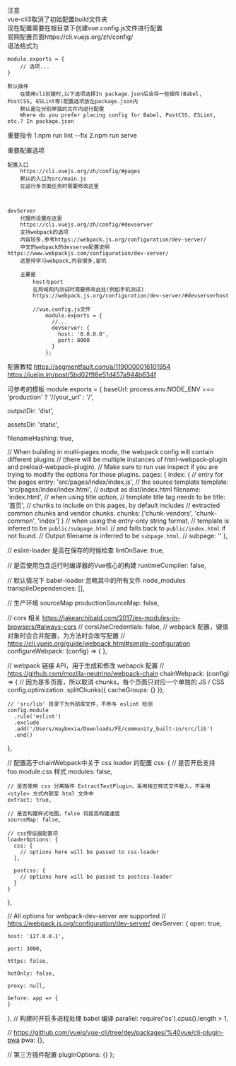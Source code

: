 注意  
vue-cli3取消了初始配置build文件夹  
现在配置需要在根目录下创建vue.config.js文件进行配置  
官网配置页面https://cli.vuejs.org/zh/config/  
语法格式为  
```
module.exports = {
    // 选项...
}
```
    默认插件
        在使用cli创建时,以下选项选择In package.json后会将一些插件(Babel, PostCSS, ESLint等)配置选项放在package.json内
        默认是在分别单独的文件内进行配置
        Where do you prefer placing config for Babel, PostCSS, ESLint, etc.? In package.json



重要指令
    1.npm run lint --fix
    2.npm run serve
        
        
重要配置选项
    
    配置入口
        https://cli.vuejs.org/zh/config/#pages
        默认的入口为src/main.js
        在运行多页面任务时需要修改这里


        
    devServer
        代理的设置在这里
        https://cli.vuejs.org/zh/config/#devserver
        支持webpack的选项
        内容较多,参考https://webpack.js.org/configuration/dev-server/
        中文的webpack的devserve配置说明https://www.webpackjs.com/configuration/dev-server/
        这里待学习webpack,内容很多,留坑
        
        主要是
            host与port
            在局域网内测试时需要修改此处(例如手机测试)
            https://webpack.js.org/configuration/dev-server/#devserverhost
            
            //vue.config.js文件
                module.exports = {
                  //...
                  devServer: {
                    host: '0.0.0.0',
                    port: 8000
                  }
                };
        
配置教程
https://segmentfault.com/a/1190000016101954
https://juejin.im/post/5bd02f98e51d457a944b634f



可参考的模板
module.exports = {
  baseUrl: process.env.NODE_ENV === 'production'
    ? '//your_url'
    : '/',

  outputDir: 'dist',

  assetsDir: 'static',

  filenameHashing: true,

  // When building in multi-pages mode, the webpack config will contain different plugins
  // (there will be multiple instances of html-webpack-plugin and preload-webpack-plugin).
  // Make sure to run vue inspect if you are trying to modify the options for those plugins.
  pages: {
    index: {
      // entry for the pages
      entry: 'src/pages/index/index.js',
      // the source template
      template: 'src/pages/index/index.html',
      // output as dist/index.html
      filename: 'index.html',
      // when using title option,
      // template title tag needs to be <title><%= htmlWebpackPlugin.options.title %></title>
      title: '首页',
      // chunks to include on this pages, by default includes
      // extracted common chunks and vendor chunks.
      chunks: ['chunk-vendors', 'chunk-common', 'index']
    }
    // when using the entry-only string format,
    // template is inferred to be `public/subpage.html`
    // and falls back to `public/index.html` if not found.
    // Output filename is inferred to be `subpage.html`.
    // subpage: ''
  },

  // eslint-loader 是否在保存的时候检查
  lintOnSave: true,

  // 是否使用包含运行时编译器的Vue核心的构建
  runtimeCompiler: false,

  // 默认情况下 babel-loader 忽略其中的所有文件 node_modules
  transpileDependencies: [],

  // 生产环境 sourceMap
  productionSourceMap: false,

  // cors 相关 https://jakearchibald.com/2017/es-modules-in-browsers/#always-cors
  // corsUseCredentials: false,
  // webpack 配置，键值对象时会合并配置，为方法时会改写配置
  // https://cli.vuejs.org/guide/webpack.html#simple-configuration
  configureWebpack: (config) => {
  },

  // webpack 链接 API，用于生成和修改 webapck 配置
  // https://github.com/mozilla-neutrino/webpack-chain
  chainWebpack: (config) => {
    // 因为是多页面，所以取消 chunks，每个页面只对应一个单独的 JS / CSS
    config.optimization
      .splitChunks({
        cacheGroups: {}
      });

    // 'src/lib' 目录下为外部库文件，不参与 eslint 检测
    config.module
      .rule('eslint')
      .exclude
      .add('/Users/maybexia/Downloads/FE/community_built-in/src/lib')
      .end()
  },

  // 配置高于chainWebpack中关于 css loader 的配置
  css: {
    // 是否开启支持 foo.module.css 样式
    modules: false,

    // 是否使用 css 分离插件 ExtractTextPlugin，采用独立样式文件载入，不采用 <style> 方式内联至 html 文件中
    extract: true,

    // 是否构建样式地图，false 将提高构建速度
    sourceMap: false,

    // css预设器配置项
    loaderOptions: {
      css: {
        // options here will be passed to css-loader
      },

      postcss: {
        // options here will be passed to postcss-loader
      }
    }
  },

  // All options for webpack-dev-server are supported
  // https://webpack.js.org/configuration/dev-server/
  devServer: {
    open: true,

    host: '127.0.0.1',

    port: 3000,

    https: false,

    hotOnly: false,

    proxy: null,

    before: app => {
    }
  },
  // 构建时开启多进程处理 babel 编译
  parallel: require('os').cpus().length > 1,

  // https://github.com/vuejs/vue-cli/tree/dev/packages/%40vue/cli-plugin-pwa
  pwa: {},

  // 第三方插件配置
  pluginOptions: {}
};
